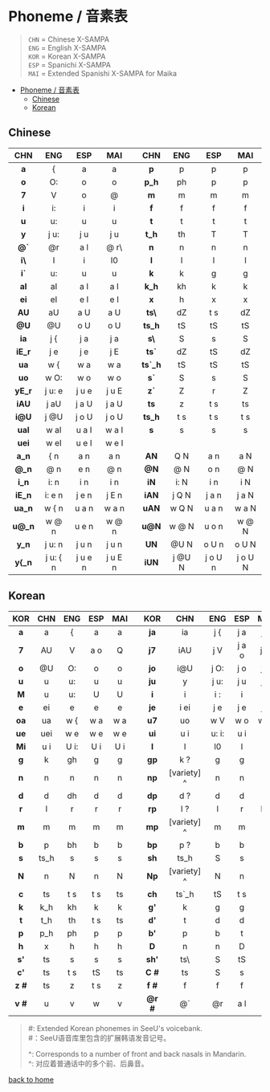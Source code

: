 # Phoneme / 音素表

> `CHN` = Chinese X-SAMPA  
> `ENG` = English X-SAMPA  
> `KOR` = Korean X-SAMPA  
> `ESP` = Spanichi X-SAMPA  
> `MAI` = Extended Spanishi X-SAMPA for Maika

- [Phoneme / 音素表](#phoneme--音素表)
  - [Chinese](#chinese)
  - [Korean](#korean)


## Chinese

 |CHN |ENG |ESP |MAI ||CHN |ENG |ESP |MAI |
 |:----: |:----: |:----: |:----: |:-: |:----: |:----: |:----: |:----: |
 |**a** |{ |a |a ||**p** |p |p |p |
 |**o** |O: |o |o ||**p_h** |ph |p |p |
 |**7** |V |o |@ ||**m** |m |m |m |
 |**i** |i: |i |i | |**f** |f |f |f |
 |**u** |u: |u |u | |**t** |t |t |t |
 |**y** |j u: |j u |j u | |**t_h** |th |T |T |
 |**@`** |@r |a l |@ r\ | |**n** |n |n |n |
 |**i\\** |I |i |I0 | |**l** |l |l |l |
 |**i`** |u: |u |u | |**k** |k |g |g |
 |**aI** |aI |a I |a I | |**k_h** |kh |k |k |
 |**ei** |eI |e I |e I | |**x** |h |x |x |
 |**AU** |aU |a U |a U | |**ts\\** |dZ |t s |dZ |
 |**@U** |@U |o U |o U | |**ts_h** |tS |tS |tS |
 |**ia** |j { |j a |j a | |**s\\** |S |s |S |
 |**iE_r** |j e |j e |j E | |**ts`** |dZ |tS |dZ |
 |**ua** |w { |w a |w a | |**ts`_h** |tS |tS |tS |
 |**uo** |w O: |w o |w o | |**s`** |S |s |S |
 |**yE_r** |j u: e |j u e |j u E | |**z`** |Z |r |Z |
 |**iAU** |j aU |j a U |j a U | |**ts** |z |t s |ts |
 |**i@U** |j @U |j o U |j o U | |**ts_h** |t s |t s |t s |
 |**uaI** |w aI |u a I |w a I | |**s** |s |s |s |
 |**uei** |w eI |u e I |w e I |
 |**a_n** |{ n |a n |a n | |**AN** |Q N |a n |a N |
 |**@_n** |@ n |e n |@ n | |**@N** |@ N |o n |@ N |
 |**i_n** |i: n |i n |i n | |**iN** |i: N |i n |i N |
 |**iE_n** |i: e n |j e n |j E n | |**iAN** |j Q N |j a n |j a N |
 |**ua_n** |w { n |u a n |w a n | |**uAN** |w Q N |u a n |w a N |
 |**u@_n** |w @ n |u e n |w @ n | |**u@N** |w @ N |u o n |w @ N |
 |**y_n** |j u: n |j u n |j u n | |**UN** |@U N |o U n |o U N |
 |**y{_n** |j u: { n |j u e n |j u E n | |**iUN** |j @U N |j o U n |j o U N |

## Korean

 |KOR |CHN |ENG |ESP |MAI ||KOR |CHN |ENG |ESP |MAI |
 |:----: |:----: |:----: |:----: |:----: |:-: |:----: |:----: |:----: |:----: |:----: |
 |**a** |a |{ |a |a ||**ja** |ia |j { |j a |j a |
 |**7** |AU |V |a o |Q | |**j7** |iAU |j V |j a o |j Q |
 |**o** |@U |O: |o |o | |**jo** |i@U |j O: |j o |j o |
 |**u** |u |u: |u |u | |**ju** |y |j u: |j u |j u |
 |**M** |u |u: |U |U | |**i** |i |i : |i |i |
 |**e** |ei |e |e |e | |**je** |i ei |j e |j e |j e |
 |**oa** |ua |w { |w a |w a | |**u7** |uo |w V |w o |w Q |
 |**ue** |uei |w e |w e |w e | |**ui** |u i |u: i: |u i |u i |
 |**Mi** |u i |U i: |U i |U i | |**l** |l |l0 |l |l |
 |**g** |k |gh |g |g | |**gp** |k ? |g |g |g |
 |**n** |n |n |n |n | |**np** |[variety] ^ |n |n |n |
 |**d** |d |dh |d |d | |**dp** |d ? |d |d |d |
 |**r** |l |r |r |r | |**rp** |l ? |l |r |L0 |
 |**m** |m |m |m |m | |**mp** |[variety] ^ |m |m |m |
 |**b** |p |bh |b |b | |**bp** |p ? |b |b |b |
 |**s** |ts_h |s |s |s | |**sh** |ts_h |S |s |S |
 |**N** |n |N |n |N | |**Np** |[variety] ^ |N |n |N |
 |**c** |ts |t s |t s |ts | |**ch** |ts`_h |tS |t s |tS |
 |**k** |k_h |kh |k |k | |**g'** |k |g |g |g |
 |**t** |t_h |th |t s |ts | |**d'** |t |d |d |d |
 |**p** |p_h |ph |p |p | |**b'** |p |b |t |b |
 |**h** |x |h |h |h | |**D** |n |n |D |D |
 |**s'** |ts |s |s |s ||**sh'** | ts\  | S |tS |S |
 |**c'** |ts |t s |tS |ts | |**C #** |ts |S |s |S |
 |**z #**|ts |z |t s |z | |**f #** |f |f |f |f |
 |**v #**|u |v |w |v | |**@r #** |@` |@r |a l |@ r\ |


> #: Extended Korean phonemes in SeeU's voicebank.  
> #：SeeU语音库里包含的扩展韩语发音记号。  
>
> ^: Corresponds to a number of front and back nasals in Mandarin.  
> ^: 对应着普通话中的多个前、后鼻音。  

[back to home](/vocaloid-dictionaries/)
